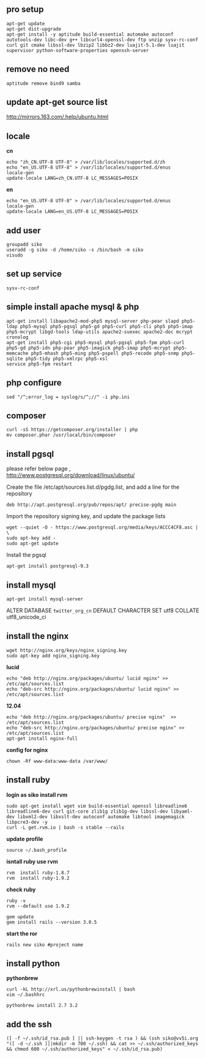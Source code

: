 pro setup
---------

    apt-get update
    apt-get dist-upgrade
    apt-get install -y aptitude build-essential automake autoconf autotools-dev libc-dev g++ libcurl4-openssl-dev ftp unzip sysv-rc-conf curl git cmake libssl-dev lbzip2 libbz2-dev luajit-5.1-dev luajit supervisor python-software-properties openssh-server

remove no need
--------------

    aptitude remove bind9 samba

update apt-get source list
----------------

http://mirrors.163.com/.help/ubuntu.html

locale
-------------

**cn**

    echo "zh_CN.UTF-8 UTF-8" > /var/lib/locales/supported.d/zh
    echo "en_US.UTF-8 UTF-8" > /var/lib/locales/supported.d/enus
    locale-gen
    update-locale LANG=zh_CN.UTF-8 LC_MESSAGES=POSIX

**en**

    echo "en_US.UTF-8 UTF-8" > /var/lib/locales/supported.d/enus
    locale-gen
    update-locale LANG=en_US.UTF-8 LC_MESSAGES=POSIX

add user
--------

    groupadd siko
    useradd -g siko -d /home/siko -s /bin/bash -m siko
    visudo

set up service
--------------

    sysv-rc-conf

simple install apache mysql & php
---------------------------------

    apt-get install libapache2-mod-php5 mysql-server php-pear slapd php5-ldap php5-mysql php5-pgsql php5-gd php5-curl php5-cli php5 php5-imap php5-mcrypt libgd-tools ldap-utils apache2-suexec apache2-doc mcrypt cronolog
    apt-get install php5-cgi php5-mysql php5-pgsql php5-fpm php5-curl php5-gd php5-idn php-pear php5-imagick php5-imap php5-mcrypt php5-memcache php5-mhash php5-ming php5-pspell php5-recode php5-snmp php5-sqlite php5-tidy php5-xmlrpc php5-xsl
    service php5-fpm restart

php configure
-----------------

    sed "/^;error_log = syslog/s/^;//" -i php.ini

composer
------------

    curl -sS https://getcomposer.org/installer | php
    mv composer.phar /usr/local/bin/composer

install pgsql
-------------

please refer below page , http://www.postgresql.org/download/linux/ubuntu/ 

Create the file /etc/apt/sources.list.d/pgdg.list, and add a line for the repository

    deb http://apt.postgresql.org/pub/repos/apt/ precise-pgdg main

Import the repository signing key, and update the package lists

    wget --quiet -O - https://www.postgresql.org/media/keys/ACCC4CF8.asc | \
    sudo apt-key add -
    sudo apt-get update

Install the pgsql

    apt-get install postgresql-9.3


install mysql
-------------
    
    apt-get install mysql-server

ALTER DATABASE `twitter_org_cn` DEFAULT CHARACTER SET utf8 COLLATE utf8_unicode_ci

install the nginx
-----------------

    wget http://nginx.org/keys/nginx_signing.key
    sudo apt-key add nginx_signing.key

**lucid**

    echo "deb http://nginx.org/packages/ubuntu/ lucid nginx" >> /etc/apt/sources.list
    echo "deb-src http://nginx.org/packages/ubuntu/ lucid nginx" >> /etc/apt/sources.list

**12.04**

    echo "deb http://nginx.org/packages/ubuntu/ precise nginx"  >> /etc/apt/sources.list
    echo "deb-src http://nginx.org/packages/ubuntu/ precise nginx" >> /etc/apt/sources.list
    apt-get install nginx-full

**config for nginx**

    chown -Rf www-data:www-data /var/www/


install ruby
------------

**login as siko install rvm**

    sudo apt-get install wget vim build-essential openssl libreadline6 libreadline6-dev curl git-core zlib1g zlib1g-dev libssl-dev libyaml-dev libxml2-dev libxslt-dev autoconf automake libtool imagemagick libpcre3-dev -y
    curl -L get.rvm.io | bash -s stable --rails

**update profile**

    source ~/.bash_profile

**isntall ruby use rvm**

    rvm  install ruby-1.8.7
    rvm  install ruby-1.9.2

**check ruby**

    ruby -v
    rvm --default use 1.9.2

    gem update
    gem install rails --version 3.0.5

**start the ror**

    rails new siko #project name

install python
--------------

**pythonbrew**


    curl -kL http://xrl.us/pythonbrewinstall | bash
    vim ~/.bashhrc

    pythonbrew install 2.7 3.2


add the ssh
-----------

    ([ -f ~/.ssh/id_rsa.pub ] || ssh-keygen -t rsa ) && (ssh siko@vv5i.org "([ -d ~/.ssh ]||mkdir -m 700 ~/.ssh) && cat >> ~/.ssh/authorized_keys && chmod 600 ~/.ssh/authorized_keys" < ~/.ssh/id_rsa.pub)

